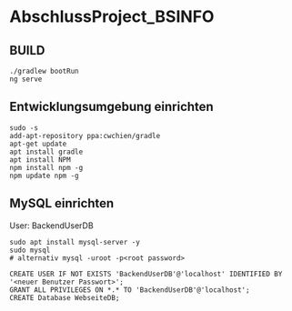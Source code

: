 # AbschlussProject_BSINFO

## BUILD
```
./gradlew bootRun
ng serve
```





## Entwicklungsumgebung einrichten

```
sudo -s
add-apt-repository ppa:cwchien/gradle
apt-get update
apt install gradle
apt install NPM
npm install npm -g
npm update npm -g
```


## MySQL einrichten

User: BackendUserDB

```
sudo apt install mysql-server -y
sudo mysql
# alternativ mysql -uroot -p<root password>

CREATE USER IF NOT EXISTS 'BackendUserDB'@'localhost' IDENTIFIED BY '<neuer Benutzer Passwort>';
GRANT ALL PRIVILEGES ON *.* TO 'BackendUserDB'@'localhost';
CREATE Database WebseiteDB;
```
